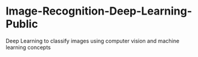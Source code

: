# Image-Recognition-Deep-Learning-Public
 Deep Learning to classify images using computer vision and machine learning concepts
